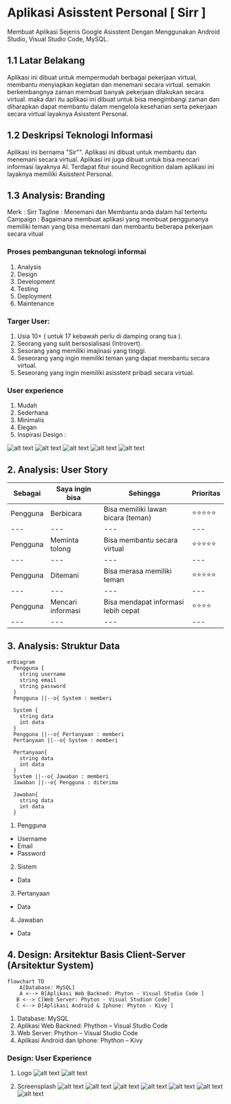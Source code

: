 # Aplikasi Asisstent Personal [ Sirr ]
Membuat Aplikasi Sejenis Google Asisstent Dengan Menggunakan Android Studio, Visual Studio Code, MySQL.

## 1.1 Latar Belakang
Aplikasi ini dibuat untuk mempermudah berbagai pekerjaan virtual, membantu menyiapkan kegiatan dan menemani secara virtual. semakin berkembangnya zaman membuat banyak pekerjaan dilakukan secara virtual. maka dari itu aplikasi ini dibuat untuk bisa mengimbangi zaman dan diharapkan dapat membantu dalam mengelola keseharian serta pekerjaan secara virtual layaknya Asisstent Personal.



## 1.2 Deskripsi Teknologi Informasi
Aplikasi ini bernama "Sir"". Aplikasi ini dibuat untuk membantu dan menemani secara virtual. Aplikasi ini juga dibuat untuk bisa mencari informasi layaknya AI. Terdapat fitur sound Recognition dalam aplikasi ini layaknya memiliki Asisstent Personal.

## 1.3 Analysis: Branding
Merk : Sirr
Tagline : Menemani dan Membantu anda dalam hal tertentu
Campaign : Bagaimana membuat aplikasi yang membuat penggunanya memiliki teman yang bisa menemani dan membantu beberapa pekerjaan secara vitual

### Proses pembangunan teknologi informai 
1.	Analysis
2.	Design
3.	Development
4.	Testing
5.	Deployment
6.	Maintenance

### Targer User:
1.	Usia 10+ ( untuk 17 kebawah perlu di damping orang tua ).
2.	Seorang yang sulit bersosialisasi (Introvert).
3.	Sesorang yang memiliki imajinasi yang tinggi.
4.	Seseorang yang ingin memiliki teman yang dapat membantu secara virtual.
5.	Seseorang yang ingin memiliki asisstent pribadi secara virtual.

### User experience 
1.	Mudah
2.	Sederhana
3.	Minimalis
4.	Elegan
5.	Inspirasi Design :


![alt text](https://github.com/Xion-Enfys/achmad-rdhs/blob/main/design%20-%20inspiration%201.png?raw=true)
![alt text](https://github.com/Xion-Enfys/achmad-rdhs/blob/main/design%20-%20inspiration%202.png?raw=true)
![alt text](https://github.com/Xion-Enfys/achmad-rdhs/blob/main/design%20-%20inspiration%203.png?raw=true)
![alt text](https://github.com/Xion-Enfys/achmad-rdhs/blob/main/design%20-%20inspiration%204.png?raw=true)
![alt text](https://github.com/Xion-Enfys/achmad-rdhs/blob/main/design%20-%20inspiration%205.png?raw=true)

## 2. Analysis: User Story

Sebagai |	Saya ingin bisa |	Sehingga |	Prioritas
--- | --- | --- | ---
Pengguna |	Berbicara |	Bisa memiliki lawan bicara (teman)|	⭐⭐⭐⭐⭐
--- | --- | --- | ---
Pengguna |	Meminta tolong |	Bisa membantu secara virtual |	⭐⭐⭐⭐⭐
--- | --- | --- | ---
Pengguna |	Ditemani |	Bisa merasa memiliki teman	|⭐⭐⭐⭐⭐
--- | --- | --- | ---
Pengguna |	Mencari informasi  |	Bisa mendapat informasi lebih cepat	|⭐⭐⭐⭐
--- | --- | --- | ---

## 3. Analysis: Struktur Data
```mermaid
erDiagram
  Pengguna {
    string username
    string email
    string password
  }
  Pengguna ||--o{ System : memberi
  
  System {
    string data
    int data
  }
  Pengguna ||--o{ Pertanyaan : memberi 
  Pertanyaan ||--o{ System : memberi

  Pertanyaan{
    string data
    int data
  } 
  System ||--o{ Jawaban : memberi 
  Jawaban ||--o{ Pengguna : diterima

  Jawaban{
    string data
    int data
  }
```
1.	Pengguna
-	Username
-	Email
-	Password

2.	Sistem
-	Data 

3. Pertanyaan
- Data

4. Jawaban
- Data

## 4. Design: Arsitektur Basis Client-Server (Arsitektur System)
```mermaid
flowchart TD
    A[Database: MySQL]
    A <--> B[Aplikasi Web Backned: Phyton - Visual Studio Code ]
   B <--> C[Web Server: Phyton - Visual Studion Code]
   C <--> D[Aplikasi Android & Iphone: Phyton - Kivy ]
```
1.	Database: MySQL
2.	Aplikasi Web Backned: Phython – Visual Studio Code
3.	Web Server: Phython – Visual Studio Code
4.	Aplikasi Android dan Iphone: Phython – Kivy

### Design: User Experience
1. Logo
   ![alt text](https://github.com/Xion-Enfys/achmad-rdhs/blob/main/logo%20sirr.png?raw=true)
   ![alt text](https://github.com/Xion-Enfys/achmad-rdhs/blob/main/logo.png?raw=true)

2. Screensplash
   ![alt text](https://github.com/Xion-Enfys/achmad-rdhs/blob/main/1.png?raw=true)
   ![alt text](https://github.com/Xion-Enfys/achmad-rdhs/blob/main/2.png?raw=true)
   ![alt text](https://github.com/Xion-Enfys/achmad-rdhs/blob/main/3.png?raw=true)
   ![alt text](https://github.com/Xion-Enfys/achmad-rdhs/blob/main/4.png?raw=true)
   ![alt text](https://github.com/Xion-Enfys/achmad-rdhs/blob/main/5.png?raw=true)
   ![alt text](https://github.com/Xion-Enfys/achmad-rdhs/blob/main/6.png?raw=true)
   ![alt text](https://github.com/Xion-Enfys/achmad-rdhs/blob/main/7.png?raw=true)
